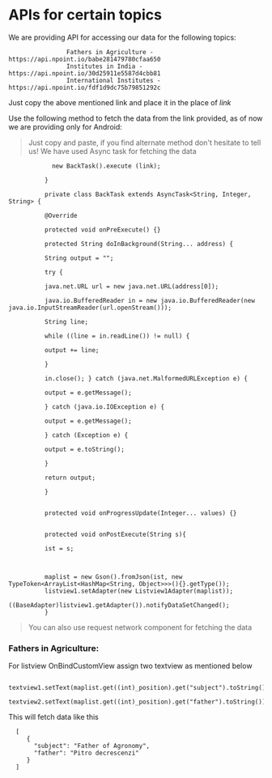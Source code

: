 
# APIs for certain topics

We are providing API for accessing our data for the following topics:

                    Fathers in Agriculture - https://api.npoint.io/babe281479780cfaa650
                    Institutes in India - https://api.npoint.io/30d25911e5587d4cbb81
                    International Institutes - https://api.npoint.io/fdf1d9dc75b79851292c 
                    
Just copy the above mentioned link and place it in the place of _link_


Use the following method to fetch the data from the link provided, as of now we are providing only for Android:
  >Just copy and paste, if you find alternate method don't hesitate to tell us!
  >We have used Async task for fetching the data

          
                new BackTask().execute (link);

              }

              private class BackTask extends AsyncTask<String, Integer, String> {

              @Override

              protected void onPreExecute() {}

              protected String doInBackground(String... address) {

              String output = "";

              try {

              java.net.URL url = new java.net.URL(address[0]);

              java.io.BufferedReader in = new java.io.BufferedReader(new java.io.InputStreamReader(url.openStream()));

              String line;

              while ((line = in.readLine()) != null) {

              output += line;

              }

              in.close(); } catch (java.net.MalformedURLException e) {

              output = e.getMessage();

              } catch (java.io.IOException e) {

              output = e.getMessage();

              } catch (Exception e) {

              output = e.toString();

              }

              return output;

              }


              protected void onProgressUpdate(Integer... values) {}


              protected void onPostExecute(String s){

              ist = s;



              maplist = new Gson().fromJson(ist, new TypeToken<ArrayList<HashMap<String, Object>>>(){}.getType());
              listview1.setAdapter(new Listview1Adapter(maplist));
              ((BaseAdapter)listview1.getAdapter()).notifyDataSetChanged();
              }

          
  >You can also use request network component for fetching the data
  
  ### Fathers in Agriculture:
  
  For listview OnBindCustomView assign two textview as mentioned below
  
      textview1.setText(maplist.get((int)_position).get("subject").toString());
			textview2.setText(maplist.get((int)_position).get("father").toString());
 
 This will fetch data like this
 
      [
         {
           "subject": "Father of Agronomy",
           "father": "Pitro decrescenzi"
         }
      ]
